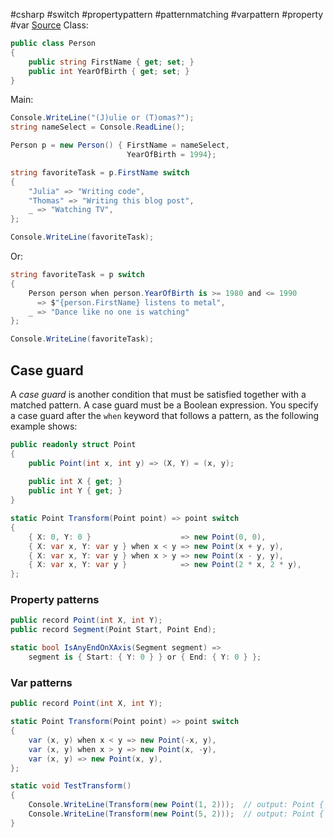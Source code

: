#csharp #switch #propertypattern #patternmatching #varpattern #property #var
[Source](https://www.thomasclaudiushuber.com/2021/02/25/c-9-0-pattern-matching-in-switch-expressions/)
Class:
```cs
public class Person
{
    public string FirstName { get; set; }
    public int YearOfBirth { get; set; }
}
```
Main:
```cs
Console.WriteLine("(J)ulie or (T)omas?");
string nameSelect = Console.ReadLine();

Person p = new Person() { FirstName = nameSelect,
		                  YearOfBirth = 1994};

string favoriteTask = p.FirstName switch
{
    "Julia" => "Writing code",
    "Thomas" => "Writing this blog post",
    _ => "Watching TV",
};

Console.WriteLine(favoriteTask);
```
Or:
```cs
string favoriteTask = p switch
{
    Person person when person.YearOfBirth is >= 1980 and <= 1990
      => $"{person.FirstName} listens to metal",
    _ => "Dance like no one is watching"
};

Console.WriteLine(favoriteTask);
```
## Case guard
A _case guard_ is another condition that must be satisfied together with a matched pattern. A case guard must be a Boolean expression. You specify a case guard after the `when` keyword that follows a pattern, as the following example shows:
```cs
public readonly struct Point
{
    public Point(int x, int y) => (X, Y) = (x, y);
    
    public int X { get; }
    public int Y { get; }
}

static Point Transform(Point point) => point switch
{
    { X: 0, Y: 0 }                    => new Point(0, 0),
    { X: var x, Y: var y } when x < y => new Point(x + y, y),
    { X: var x, Y: var y } when x > y => new Point(x - y, y),
    { X: var x, Y: var y }            => new Point(2 * x, 2 * y),
};
```
### Property patterns
```cs
public record Point(int X, int Y);
public record Segment(Point Start, Point End);

static bool IsAnyEndOnXAxis(Segment segment) =>
    segment is { Start: { Y: 0 } } or { End: { Y: 0 } };
```
### Var patterns
```cs
public record Point(int X, int Y);

static Point Transform(Point point) => point switch
{
    var (x, y) when x < y => new Point(-x, y),
    var (x, y) when x > y => new Point(x, -y),
    var (x, y) => new Point(x, y),
};

static void TestTransform()
{
    Console.WriteLine(Transform(new Point(1, 2)));  // output: Point { X = -1, Y = 2 }
    Console.WriteLine(Transform(new Point(5, 2)));  // output: Point { X = 5, Y = -2 }
}
```